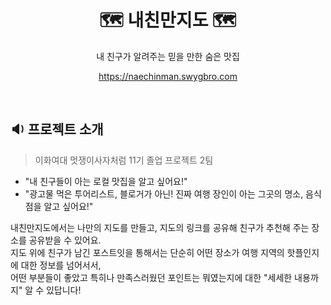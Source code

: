 <div align="center">

# 🗺️ 내친만지도 🗺️

내 친구가 알려주는 믿을 만한 숨은 맛집

https://naechinman.swygbro.com

<br />
</div>

## 🔉 프로젝트 소개 
> 이화여대 멋쟁이사자처럼 11기 졸업 프로젝트 2팀
- "내 친구들이 아는 로컬 맛집을 알고 싶어요!"
- "광고물 먹은 투어리스트, 블로거가 아닌! 진짜 여행 장인이 아는 그곳의 명소, 음식점을 알고 싶어요!"

내친만지도에서는 나만의 지도를 만들고, 지도의 링크를 공유해 친구가 추천해 주는 장소를 공유받을 수 있어요. <br />
지도 위에 친구가 남긴 포스트잇을 통해서는 단순히 어떤 장소가 여행 지역의 핫플인지에 대한 정보를 넘어서서, <br />
어떤 부분들이 좋았고 특히나 만족스러웠던 포인트는 뭐였는지에 대한 "세세한 내용까지" 알 수 있답니다! <br />

